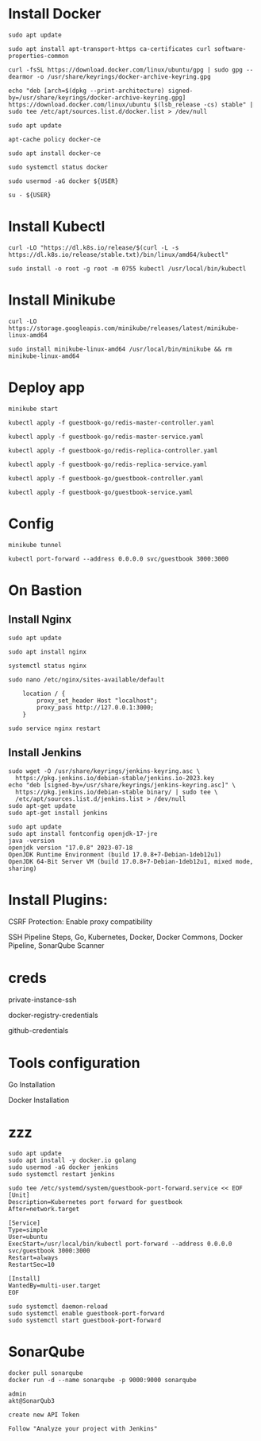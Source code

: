 # Install Docker

```
sudo apt update

sudo apt install apt-transport-https ca-certificates curl software-properties-common

curl -fsSL https://download.docker.com/linux/ubuntu/gpg | sudo gpg --dearmor -o /usr/share/keyrings/docker-archive-keyring.gpg

echo "deb [arch=$(dpkg --print-architecture) signed-by=/usr/share/keyrings/docker-archive-keyring.gpg] https://download.docker.com/linux/ubuntu $(lsb_release -cs) stable" | sudo tee /etc/apt/sources.list.d/docker.list > /dev/null

sudo apt update

apt-cache policy docker-ce

sudo apt install docker-ce

sudo systemctl status docker

sudo usermod -aG docker ${USER}

su - ${USER}
```

# Install Kubectl

```
curl -LO "https://dl.k8s.io/release/$(curl -L -s https://dl.k8s.io/release/stable.txt)/bin/linux/amd64/kubectl"

sudo install -o root -g root -m 0755 kubectl /usr/local/bin/kubectl
```

# Install Minikube

```
curl -LO https://storage.googleapis.com/minikube/releases/latest/minikube-linux-amd64

sudo install minikube-linux-amd64 /usr/local/bin/minikube && rm minikube-linux-amd64
```

# Deploy app

```
minikube start

kubectl apply -f guestbook-go/redis-master-controller.yaml

kubectl apply -f guestbook-go/redis-master-service.yaml

kubectl apply -f guestbook-go/redis-replica-controller.yaml

kubectl apply -f guestbook-go/redis-replica-service.yaml

kubectl apply -f guestbook-go/guestbook-controller.yaml

kubectl apply -f guestbook-go/guestbook-service.yaml

```

# Config 

```
minikube tunnel

kubectl port-forward --address 0.0.0.0 svc/guestbook 3000:3000
```

# On Bastion

## Install Nginx
```
sudo apt update

sudo apt install nginx

systemctl status nginx

sudo nano /etc/nginx/sites-available/default
```

```
    location / {
        proxy_set_header Host "localhost";
        proxy_pass http://127.0.0.1:3000;
    }
```

```
sudo service nginx restart
```

## Install Jenkins

```
sudo wget -O /usr/share/keyrings/jenkins-keyring.asc \
  https://pkg.jenkins.io/debian-stable/jenkins.io-2023.key
echo "deb [signed-by=/usr/share/keyrings/jenkins-keyring.asc]" \
  https://pkg.jenkins.io/debian-stable binary/ | sudo tee \
  /etc/apt/sources.list.d/jenkins.list > /dev/null
sudo apt-get update
sudo apt-get install jenkins
```
```
sudo apt update
sudo apt install fontconfig openjdk-17-jre
java -version
openjdk version "17.0.8" 2023-07-18
OpenJDK Runtime Environment (build 17.0.8+7-Debian-1deb12u1)
OpenJDK 64-Bit Server VM (build 17.0.8+7-Debian-1deb12u1, mixed mode, sharing)
```


# Install Plugins:

CSRF Protection: Enable proxy compatibility

SSH Pipeline Steps, Go, Kubernetes, Docker, Docker Commons, Docker Pipeline, SonarQube Scanner

# creds

private-instance-ssh

docker-registry-credentials

github-credentials

# Tools configuration

Go Installation

Docker Installation

# zzz
```
sudo apt update
sudo apt install -y docker.io golang
sudo usermod -aG docker jenkins
sudo systemctl restart jenkins
```


```
sudo tee /etc/systemd/system/guestbook-port-forward.service << EOF
[Unit]
Description=Kubernetes port forward for guestbook
After=network.target

[Service]
Type=simple
User=ubuntu
ExecStart=/usr/local/bin/kubectl port-forward --address 0.0.0.0 svc/guestbook 3000:3000
Restart=always
RestartSec=10

[Install]
WantedBy=multi-user.target
EOF
```
```
sudo systemctl daemon-reload
sudo systemctl enable guestbook-port-forward
sudo systemctl start guestbook-port-forward
```

# SonarQube

```
docker pull sonarqube
docker run -d --name sonarqube -p 9000:9000 sonarqube
```
```
admin
akt@SonarQub3
```
```
create new API Token

Follow "Analyze your project with Jenkins"
```